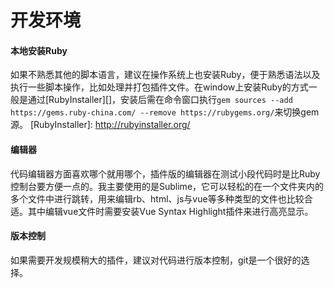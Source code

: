 # 开发环境

#### 本地安装Ruby
如果不熟悉其他的脚本语言，建议在操作系统上也安装Ruby，便于熟悉语法以及执行一些脚本操作，比如处理并打包插件文件。在window上安装Ruby的方式一般是通过[RubyInstaller][]，安装后需在命令窗口执行`gem sources --add https://gems.ruby-china.com/ --remove https://rubygems.org/`来切换gem源。
[RubyInstaller]: http://rubyinstaller.org/

#### 编辑器
代码编辑器方面喜欢哪个就用哪个，插件版的编辑器在测试小段代码时是比Ruby控制台要方便一点的。我主要使用的是Sublime，它可以轻松的在一个文件夹内的多个文件中进行跳转，用来编辑rb、html、js与vue等多种类型的文件也比较合适。其中编辑vue文件时需要安装Vue Syntax Highlight插件来进行高亮显示。

#### 版本控制
如果需要开发规模稍大的插件，建议对代码进行版本控制，git是一个很好的选择。
